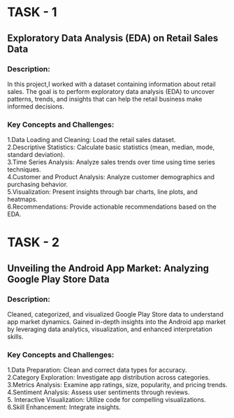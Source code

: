 # TASK - 1
## Exploratory Data Analysis (EDA) on Retail Sales Data

### Description:

In this project,I worked with a dataset containing information about retail sales. The goal is
to perform exploratory data analysis (EDA) to uncover patterns, trends, and insights that can
help the retail business make informed decisions.

### Key Concepts and Challenges:

1.Data Loading and Cleaning: Load the retail sales dataset.\
2.Descriptive Statistics: Calculate basic statistics (mean, median, mode, standard deviation).\
3.Time Series Analysis: Analyze sales trends over time using time series techniques.\
4.Customer and Product Analysis: Analyze customer demographics and purchasing behavior.\
5.Visualization: Present insights through bar charts, line plots, and heatmaps.\
6.Recommendations: Provide actionable recommendations based on the EDA.



# TASK - 2
## Unveiling the Android App Market: Analyzing Google Play Store Data

### Description:
Cleaned, categorized, and visualized Google Play Store data to understand app market dynamics.
Gained in-depth insights into the Android app market by leveraging data analytics, visualization,
and enhanced interpretation skills.

### Key Concepts and Challenges:
1.Data Preparation: Clean and correct data types for accuracy.\
2.Category Exploration: Investigate app distribution across categories.\
3.Metrics Analysis: Examine app ratings, size, popularity, and pricing trends.\
4.Sentiment Analysis: Assess user sentiments through reviews.\
5. Interactive Visualization: Utilize code for compelling visualizations.\
6.Skill Enhancement: Integrate insights.


